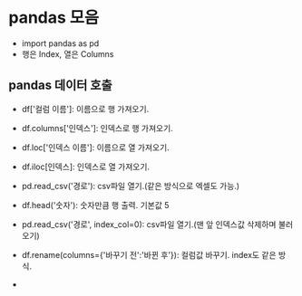 # pandas 모음
- import pandas as pd
- 행은 Index, 열은 Columns

## pandas 데이터 호출
- df['컬럼 이름']: 이름으로 행 가져오기.
- df.columns['인덱스']: 인덱스로 행 가져오기.
- df.loc['인덱스 이름']: 이름으로 열 가져오기.
- df.iloc[인덱스]: 인덱스로 열 가져오기.

- pd.read_csv('경로'): csv파일 열기.(같은 방식으로 엑셀도 가능.)
- df.head('숫자'): 숫자만큼 행 출력. 기본값 5
- pd.read_csv('경로', index_col=0): csv파일 열기.(맨 앞 인덱스값 삭제하며 불러오기)
- df.rename(columns={'바꾸기 전':'바뀐 후'}): 컬럼값 바꾸기. index도 같은 방식.
- 